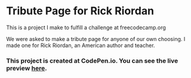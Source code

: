 # Tribute Page for Rick Riordan

This is a project I make to fulfill a challenge at freecodecamp.org

We were asked to make a tribute page for anyone of our own choosing. I made one for Rick Riordan, an American author and teacher.

### This project is created at CodePen.io. You can see the live preview [here](https://codepen.io/shevalda/full/ppEJbw).
